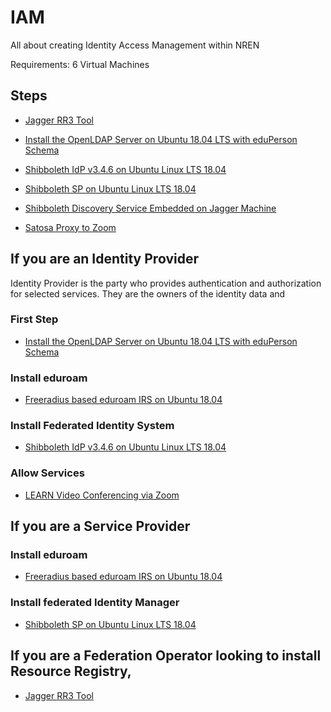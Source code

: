 # IAM
All about creating Identity Access Management within NREN

Requirements: 6 Virtual Machines

## Steps

* [Jagger RR3 Tool](rr3.md)

* [Install the OpenLDAP Server on Ubuntu 18.04 LTS with eduPerson Schema](Ldap-with-eduperson.md)

* [Shibboleth IdP v3.4.6 on Ubuntu Linux LTS 18.04](Shibboleth3.4.6-Ubuntu18.04.md)

* [Shibboleth SP on Ubuntu Linux LTS 18.04](SP_Ubuntu1804.md)

* [Shibboleth Discovery Service Embedded on Jagger Machine](SettingUP&nbspEmbedded&nbspDiscovery&nbspService&nbsp(EDS).md)

* [Satosa Proxy to Zoom](Satosa-Proxy-to-Zoom.md)

## If you are an Identity Provider
Identity Provider is the party who provides authentication and authorization for selected services. They are the owners of the identity data and 

### First Step

* [Install the OpenLDAP Server on Ubuntu 18.04 LTS with eduPerson Schema](Ldap-with-eduperson.md)

### Install eduroam

* [Freeradius based eduroam IRS on Ubuntu 18.04](eduroam-IRS.md)

### Install Federated Identity System

* [Shibboleth IdP v3.4.6 on Ubuntu Linux LTS 18.04](Shibboleth3.4.6-Ubuntu18.04.md)

### Allow Services

* [LEARN Video Conferencing via Zoom](Enable%20Zoom%20Video%20Conferencing.md)

## If you are a Service Provider

### Install eduroam

* [Freeradius based eduroam IRS on Ubuntu 18.04](eduroam-IRS.md)

### Install federated Identity Manager

* [Shibboleth SP on Ubuntu Linux LTS 18.04](SP_Ubuntu1804.md)

## If you are a Federation Operator looking to install Resource Registry,

* [Jagger RR3 Tool](rr3.md)


